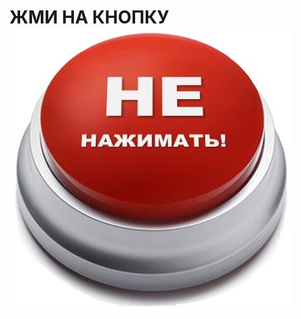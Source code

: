 # ЖМИ НА КНОПКУ [![Header](https://github.com/psinyugin/psinyugin.github.io/blob/main/assets/1653006996_38-kartinkof-club-p-kartinka-knopka-schastya-43.jpg)](https://psinyugin.github.io)
